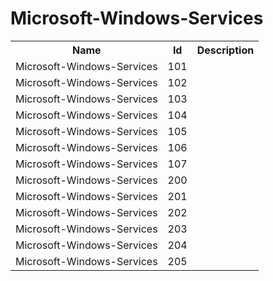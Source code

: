 # Microsoft-Windows-Services

<table>
<colgroup><col/><col/><col/></colgroup>
<tr><th>Name</th><th>Id</th><th>Description</th></tr>
<tr><td>Microsoft-Windows-Services</td><td>101</td><td></td></tr>
<tr><td>Microsoft-Windows-Services</td><td>102</td><td></td></tr>
<tr><td>Microsoft-Windows-Services</td><td>103</td><td></td></tr>
<tr><td>Microsoft-Windows-Services</td><td>104</td><td></td></tr>
<tr><td>Microsoft-Windows-Services</td><td>105</td><td></td></tr>
<tr><td>Microsoft-Windows-Services</td><td>106</td><td></td></tr>
<tr><td>Microsoft-Windows-Services</td><td>107</td><td></td></tr>
<tr><td>Microsoft-Windows-Services</td><td>200</td><td></td></tr>
<tr><td>Microsoft-Windows-Services</td><td>201</td><td></td></tr>
<tr><td>Microsoft-Windows-Services</td><td>202</td><td></td></tr>
<tr><td>Microsoft-Windows-Services</td><td>203</td><td></td></tr>
<tr><td>Microsoft-Windows-Services</td><td>204</td><td></td></tr>
<tr><td>Microsoft-Windows-Services</td><td>205</td><td></td></tr>
</table>
